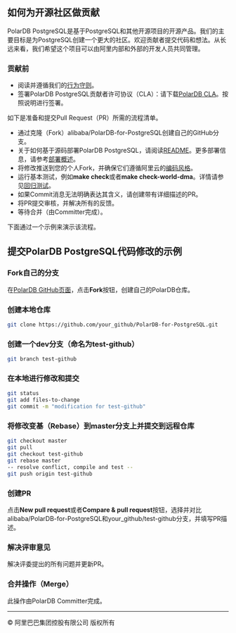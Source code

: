 ## 如何为开源社区做贡献

PolarDB PostgreSQL是基于PostgreSQL和其他开源项目的开源产品。我们的主要目标是为PostgreSQL创建一个更大的社区。欢迎贡献者提交代码和想法。从长远来看，我们希望这个项目可以由阿里内部和外部的开发人员共同管理。

### 贡献前

* 阅读并遵循我们的[行为守则](CODE_OF_CONDUCT.md)。
* 签署PolarDB PostgreSQL贡献者许可协议（CLA）：请下载[PolarDB CLA](https://gist.github.com/alibaba-oss/151a13b0a72e44ba471119c7eb737d74)。按照说明进行签署。

如下是准备和提交Pull Request（PR）所需的流程清单。

* 通过克隆（Fork）alibaba/PolarDB-for-PostgreSQL创建自己的GitHub分支。
* 关于如何基于源码部署PolarDB PostgreSQL，请阅读[README](https://github.com/alibaba/PolarDB-for-PostgreSQL#deployment-from-source-code)。更多部署信息，请参考[部署概述](deployment.md)。
* 将修改推送到您的个人Fork，并确保它们遵循阿里云的[编码风格](style.md)。
* 运行基本测试，例如**make check**或者**make check-world-dma**。详情请参见[回归测试](regress.md)。
* 如果Commit消息无法明确表达其含义，请创建带有详细描述的PR。
* 将PR提交审核，并解决所有的反馈。
* 等待合并（由Committer完成）。

下面通过一个示例来演示该流程。

## 提交PolarDB PostgreSQL代码修改的示例

### Fork自己的分支

在[PolarDB GitHub页面](https://github.com/alibaba/PolarDB-for-PostgreSQL)，点击**Fork**按钮，创建自己的PolarDB仓库。

### 创建本地仓库
```bash
git clone https://github.com/your_github/PolarDB-for-PostgreSQL.git
```
### 创建一个dev分支（命名为test-github）
```bash
git branch test-github
```
### 在本地进行修改和提交
```bash
git status
git add files-to-change
git commit -m "modification for test-github"
```

### 将修改变基（Rebase）到master分支上并提交到远程仓库
```bash
git checkout master
git pull
git checkout test-github
git rebase master
-- resolve conflict, compile and test --
git push origin test-github
```

### 创建PR
点击**New pull request**或者**Compare & pull request**按钮，选择并对比alibaba/PolarDB-for-PostgreSQL和your_github/test-github分支，并填写PR描述。

### 解决评审意见
解决评委提出的所有问题并更新PR。

### 合并操作（Merge）
此操作由PolarDB Committer完成。
___

© 阿里巴巴集团控股有限公司 版权所有
